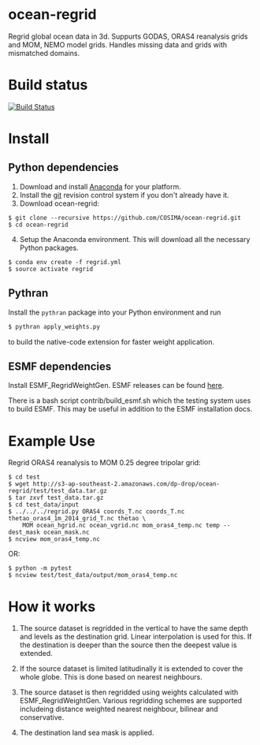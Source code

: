 # ocean-regrid

Regrid global ocean data in 3d. Suppurts GODAS, ORAS4 reanalysis grids and MOM, NEMO model grids. Handles missing data and grids with mismatched domains.

# Build status

[![Build Status](https://travis-ci.org/nicjhan/ocean-regrid.svg?branch=master)](https://travis-ci.org/nicjhan/ocean-regrid)

# Install

## Python dependencies

1. Download and install [Anaconda](https://www.continuum.io/downloads) for your platform.
2. Install the [git](https://git-scm.com/) revision control system if you don't already have it.
3. Download ocean-regrid:
```{bash}
$ git clone --recursive https://github.com/COSIMA/ocean-regrid.git
$ cd ocean-regrid
```
4. Setup the Anaconda environment. This will download all the necessary Python packages.
```{bash}
$ conda env create -f regrid.yml
$ source activate regrid
```

## Pythran

Install the `pythran` package into your Python environment and run
```bash
$ pythran apply_weights.py
```

to build the native-code extension for faster weight application.

## ESMF dependencies

Install ESMF_RegridWeightGen. ESMF releases can be found [here](http://www.earthsystemmodeling.org/download/data/releases.shtml).

There is a bash script contrib/build_esmf.sh which the testing system uses to build ESMF. This may be useful in addition to the ESMF installation docs.

# Example Use

Regrid ORAS4 reanalysis to MOM 0.25 degree tripolar grid:
```
$ cd test
$ wget http://s3-ap-southeast-2.amazonaws.com/dp-drop/ocean-regrid/test/test_data.tar.gz
$ tar zxvf test_data.tar.gz
$ cd test_data/input
$ ../../../regrid.py ORAS4 coords_T.nc coords_T.nc thetao_oras4_1m_2014_grid_T.nc thetao \
    MOM ocean_hgrid.nc ocean_vgrid.nc mom_oras4_temp.nc temp --dest_mask ocean_mask.nc
$ ncview mom_oras4_temp.nc
```

OR:

```
$ python -m pytest
$ ncview test/test_data/output/mom_oras4_temp.nc
```

# How it works

1. The source dataset is regridded in the vertical to have the same depth and levels as the destination grid. Linear interpolation is used for this. If the destination is deeper than the source then the deepest value is extended.

2. If the source dataset is limited latitudinally it is extended to cover the whole globe. This is done based on nearest neighbours.

3. The source dataset is then regridded using weights calculated with ESMF_RegridWeightGen. Various regridding schemes are supported includeing distance weighted nearest neighbour, bilinear and conservative.

4. The destination land sea mask is applied.

